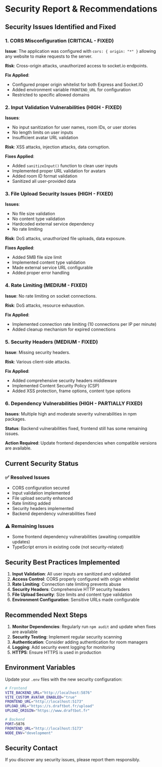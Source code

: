# Security Report & Recommendations

## Security Issues Identified and Fixed

### 1. CORS Misconfiguration (CRITICAL - FIXED)
**Issue**: The application was configured with `cors: { origin: "*" }` allowing any website to make requests to the server.

**Risk**: Cross-origin attacks, unauthorized access to socket.io endpoints.

**Fix Applied**: 
- Configured proper origin whitelist for both Express and Socket.IO
- Added environment variable `FRONTEND_URL` for configuration
- Restricted to specific allowed domains

### 2. Input Validation Vulnerabilities (HIGH - FIXED)
**Issues**:
- No input sanitization for user names, room IDs, or user stories
- No length limits on user inputs
- Insufficient avatar URL validation

**Risk**: XSS attacks, injection attacks, data corruption.

**Fixes Applied**:
- Added `sanitizeInput()` function to clean user inputs
- Implemented proper URL validation for avatars
- Added room ID format validation
- Sanitized all user-provided data

### 3. File Upload Security Issues (HIGH - FIXED)
**Issues**:
- No file size validation
- No content type validation
- Hardcoded external service dependency
- No rate limiting

**Risk**: DoS attacks, unauthorized file uploads, data exposure.

**Fixes Applied**:
- Added 5MB file size limit
- Implemented content type validation
- Made external service URL configurable
- Added proper error handling

### 4. Rate Limiting (MEDIUM - FIXED)
**Issue**: No rate limiting on socket connections.

**Risk**: DoS attacks, resource exhaustion.

**Fix Applied**: 
- Implemented connection rate limiting (10 connections per IP per minute)
- Added cleanup mechanism for expired connections

### 5. Security Headers (MEDIUM - FIXED)
**Issue**: Missing security headers.

**Risk**: Various client-side attacks.

**Fix Applied**:
- Added comprehensive security headers middleware
- Implemented Content Security Policy (CSP)
- Added XSS protection, frame options, content type options

### 6. Dependency Vulnerabilities (HIGH - PARTIALLY FIXED)
**Issues**: Multiple high and moderate severity vulnerabilities in npm packages.

**Status**: Backend vulnerabilities fixed, frontend still has some remaining issues.

**Action Required**: Update frontend dependencies when compatible versions are available.

## Current Security Status

### ✅ Resolved Issues
- CORS configuration secured
- Input validation implemented
- File upload security enhanced
- Rate limiting added
- Security headers implemented
- Backend dependency vulnerabilities fixed

### ⚠️ Remaining Issues
- Some frontend dependency vulnerabilities (awaiting compatible updates)
- TypeScript errors in existing code (not security-related)

## Security Best Practices Implemented

1. **Input Validation**: All user inputs are sanitized and validated
2. **Access Control**: CORS properly configured with origin whitelist
3. **Rate Limiting**: Connection rate limiting prevents abuse
4. **Security Headers**: Comprehensive HTTP security headers
5. **File Upload Security**: Size limits and content type validation
6. **Environment Configuration**: Sensitive URLs made configurable

## Recommended Next Steps

1. **Monitor Dependencies**: Regularly run `npm audit` and update when fixes are available
2. **Security Testing**: Implement regular security scanning
3. **Authentication**: Consider adding authentication for room managers
4. **Logging**: Add security event logging for monitoring
5. **HTTPS**: Ensure HTTPS is used in production

## Environment Variables

Update your `.env` files with the new security configuration:

```bash
# Frontend
VITE_BACKEND_URL="http://localhost:5876"
VITE_CUSTOM_AVATAR_ENABLED="true"
FRONTEND_URL="http://localhost:5173"
UPLOAD_URL="https://s.draftbot.fr/upload"
UPLOAD_ORIGIN="https://www.draftbot.fr"

# Backend
PORT=5876
FRONTEND_URL="http://localhost:5173"
NODE_ENV="development"
```

## Security Contact

If you discover any security issues, please report them responsibly.
